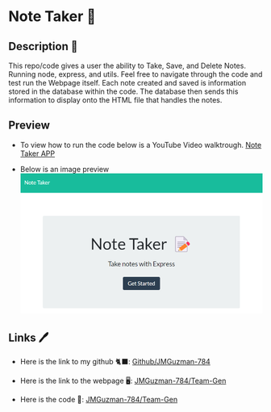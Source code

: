 # Note Taker 📝

## Description 📃

This repo/code gives a user the ability to Take, Save, and Delete Notes. Running node, express, and utils. Feel free to navigate through the code and test run the Webpage itself. Each note created and saved is information stored in the database within the code. The database then sends this information to display onto the HTML file that handles the notes.

## Preview

* To view how to run the code below is a YouTube Video walktrough.
[Note Taker APP](https://www.youtube.com/watch?v=Qfh0r-xA6_4)

* Below is an image preview 
![Note Taker Express](./images/Note_Taker-app.png)

## Links 🖊️

* Here is the link to my github 🐈‍⬛: [Github/JMGuzman-784](https://github.com/JMGuzman-784/hw11)

* Here is the link to the webpage 🖥️: [JMGuzman-784/Team-Gen](https://app-4-taking-notes.herokuapp.com/)

* Here is the code 📜: [JMGuzman-784/Team-Gen](https://github.com/JMGuzman-784/hw11/blob/main/server.js)
